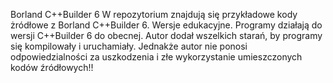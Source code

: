 Borland C++Builder 6
W repozytorium znajdują się przykładowe kody żródłowe z Borland C++Builder 6. Wersje edukacyjne. 
Programy działają do wersji C++Builder 6 do obecnej. 
Autor dodał wszelkich starań, by programy się kompilowały i uruchamiały. 
Jednakże autor nie ponosi odpowiedzialności za uszkodzenia i złe wykorzystanie umieszczonych kodów źródłowych!!
